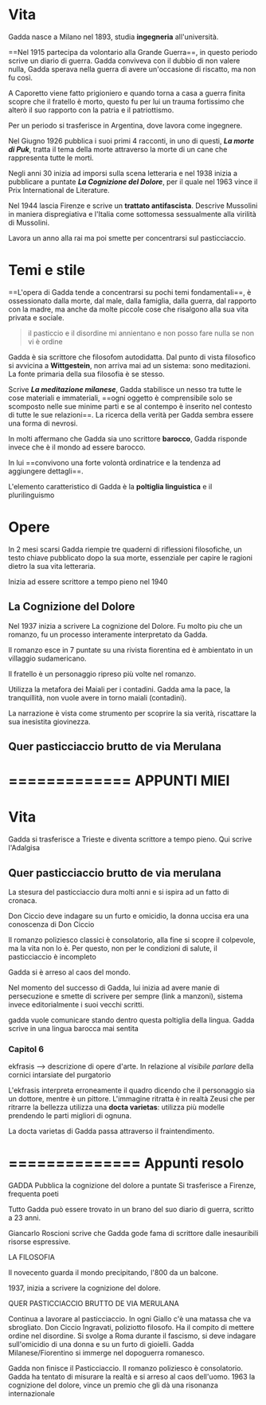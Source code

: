 # Vita
Gadda nasce a Milano nel 1893, studia **ingegneria** all'università.

==Nel 1915 partecipa da volontario alla Grande Guerra==, in questo periodo scrive un diario di guerra.
Gadda conviveva con il dubbio di non valere nulla, Gadda sperava nella guerra di avere un'occasione di riscatto, ma non fu così.

A Caporetto viene fatto prigioniero e quando torna a casa a guerra finita scopre che il fratello è morto, questo fu per lui un trauma fortissimo che alterò il suo rapporto con la patria e il patriottismo.

Per un periodo si trasferisce in Argentina, dove lavora come ingegnere.

Nel Giugno 1926 pubblica i suoi primi 4 racconti, in uno di questi, _**La morte di Puk**_, tratta il tema della morte attraverso la morte di un cane che rappresenta tutte le morti.

Negli anni 30 inizia ad imporsi sulla scena letteraria e nel 1938 inizia a pubblicare a puntate _**La Cognizione del Dolore**_, per il quale nel 1963 vince il Prix International de Literature.

Nel 1944 lascia Firenze e scrive un **trattato antifascista**. Descrive Mussolini in maniera dispregiativa e l'Italia come sottomessa sessualmente alla virilità di Mussolini.

Lavora un anno alla rai ma poi smette per concentrarsi sul pasticciaccio.

# Temi e stile
==L'opera di Gadda tende a concentrarsi su pochi temi fondamentali==, è ossessionato dalla morte, dal male, dalla famiglia, dalla guerra, dal rapporto con la madre, ma anche da molte piccole cose che risalgono alla sua vita privata e sociale.

> il pasticcio e il disordine mi annientano e non posso fare nulla se non vi è ordine

Gadda è sia scrittore che filosofom autodidatta.
Dal punto di vista filosofico si avvicina a **Wittgestein**, non arriva mai ad un sistema: sono meditazioni.
La fonte primaria della sua filosofia è se stesso.

Scrive _**La meditazione milanese**_, Gadda stabilisce un nesso tra tutte le cose materiali e immateriali, ==ogni oggetto è comprensibile solo se scomposto nelle sue minime parti e se al contempo è inserito nel contesto di tutte le sue relazioni==.
La ricerca della verità per Gadda sembra essere una forma di nevrosi.

In molti affermano che Gadda sia uno scrittore **barocco**, Gadda risponde invece che è il mondo ad essere barocco.

In lui ==convivono una forte volontà ordinatrice e la tendenza ad aggiungere dettagli==.

L'elemento caratteristico di Gadda è la **poltiglia linguistica** e il plurilinguismo

# Opere
In 2 mesi scarsi Gadda riempie tre quaderni di riflessioni filosofiche, un testo chiave pubblicato dopo la sua morte, essenziale per capire le ragioni dietro la sua vita letteraria.

Inizia ad essere scrittore a tempo pieno nel 1940

## La Cognizione del Dolore
Nel 1937 inizia a scrivere La cognizione del Dolore. Fu molto piu che un romanzo, fu un processo interamente interpretato da Gadda.

Il romanzo esce in 7 puntate su una rivista fiorentina ed è ambientato in un villaggio sudamericano.

Il fratello è un personaggio ripreso più volte nel romanzo.

Utilizza la metafora dei Maiali per i contadini. Gadda ama la pace, la tranquillità, non vuole avere in torno maiali (contadini).

La narrazione è vista come strumento per scoprire la sia verità, riscattare la sua inesistita giovinezza.

## Quer pasticciaccio brutto de via Merulana

=============
APPUNTI MIEI
============
# Vita

Gadda si trasferisce a Trieste e diventa scrittore a tempo pieno. Qui scrive l'Adalgisa

## Quer pasticciaccio brutto de via merulana
La stesura del pasticciaccio dura molti anni e si ispira ad un fatto di cronaca.

Don Ciccio deve indagare su un furto e omicidio, la donna uccisa era una conoscenza di Don Ciccio

Il romanzo poliziesco classici è consolatorio, alla fine si scopre il colpevole, ma la vita non lo è. Per questo, non per le condizioni di salute, il pasticciaccio è incompleto

Gadda si è arreso al caos del mondo.

Nel momento del successo di Gadda, lui inizia ad avere manie di persecuzione e smette di scrivere per sempre (link a manzoni), sistema invece editorialmente i suoi vecchi scritti.

gadda vuole comunicare stando dentro questa poltiglia della lingua. Gadda scrive in una lingua barocca mai sentita

### Capitol 6
ekfrasis --> descrizione di opere d'arte. In relazione al *visibile parlare* della cornici intarsiate del purgatorio

L'ekfrasis interpreta erroneamente il quadro dicendo che il personaggio sia un dottore, mentre è un pittore.
L'immagine ritratta è in realtà Zeusi che per ritrarre la bellezza utilizza una **docta varietas**: utilizza più modelle prendendo le parti migliori di ognuna.

La docta varietas di Gadda passa attraverso il fraintendimento.

==============
Appunti resolo
==============

GADDA
Pubblica la cognizione del dolore a puntate
Si trasferisce a Firenze, frequenta poeti

Tutto Gadda può essere trovato in un brano del suo diario di guerra, scritto a 23 anni.

Giancarlo Roscioni scrive che Gadda gode fama di scrittore dalle inesauribili risorse espressive.

LA FILOSOFIA

Il novecento guarda il mondo precipitando, l'800 da un balcone.

1937, inizia a scrivere la cognizione del dolore. 

QUER PASTICCIACCIO BRUTTO DE VIA MERULANA

Continua a lavorare al pasticciaccio. In ogni Giallo c'è una matassa che va sbrogliato.
Don Ciccio Ingravati, poliziotto filosofo. Ha il compito di mettere ordine nel disordine.
Si svolge a Roma durante il fascismo, si deve indagare sull'omicidio di una donna e su un furto di gioielli.
Gadda Milanese/Fiorentino si immerge nel dopoguerra romanesco. 

Gadda non finisce il Pasticciaccio. Il romanzo poliziesco è consolatorio. Gadda ha tentato di misurare la realtà e si arreso al caos dell'uomo.
1963 la cognizione del dolore, vince un premio che gli dà una risonanza internazionale